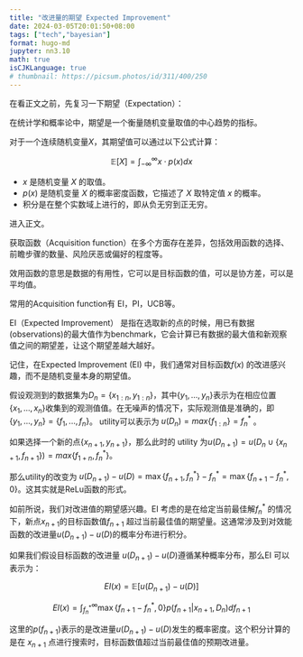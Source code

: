 ```yaml
---
title: "改进量的期望 Expected Improvement"
date: 2024-03-05T20:01:50+08:00  
tags: ["tech","bayesian"]
format: hugo-md
jupyter: nn3.10
math: true
isCJKLanguage: true
# thumbnail: https://picsum.photos/id/311/400/250
---
```

在看正文之前，先复习一下期望（Expectation）：

在统计学和概率论中，期望是一个衡量随机变量取值的中心趋势的指标。

对于一个连续随机变量*X*，其期望值可以通过以下公式计算：

$$
\mathbb{E}[X] = \int_{-\infty}^{\infty} x \cdot p(x)dx
$$

- *x* 是随机变量 *X* 的取值。
- *p*(*x*) 是随机变量 *X* 的概率密度函数，它描述了 *X* 取特定值 *x* 的概率。
- 积分是在整个实数域上进行的，即从负无穷到正无穷。

进入正文。

获取函数（Acquisition function）在多个方面存在差异，包括效用函数的选择、前瞻步骤的数量、风险厌恶或偏好的程度等。

效用函数的意思是数据的有用性，它可以是目标函数的值，可以是协方差，可以是平均值。


常用的Acquisition function有 EI，PI，UCB等。

EI（Expected Improvement） 是指在选取新的点的时候，用已有数据(observations)的最大值作为benchmark，它会计算已有数据的最大值和新观察值之间的期望差，让这个期望差越大越好。

记住，在Expected Improvement (EI) 中，我们通常对目标函数$f(x)$  的改进感兴趣，而不是随机变量本身的期望值。

假设观测到的数据集为$D_n = \{x_{1:n}, y_{1:n}\}$，其中$\{y_1, ..., y_n\}$表示为在相应位置$\{x_1, ..., x_n\}$收集到的观测值值。在无噪声的情况下，实际观测值是准确的，即$\{y_1, ..., y_n\} = \{f_1, ..., f_n\}$。 utility可以表示为 $u(D_n) = max\{f_{1:n}\} = f_n^*$ 。

如果选择一个新的点$\{x_{n+1},y_{n+1}\}$，那么此时的 utility 为$u(D_{n+1}) = u(D_n \cup \{x_{n+1}, f_{n+1}\} )=max\{f_{1+n}, f_n^*\}$。

那么utility的改变为 $u(D_{n+1})-u(D) = \max \{f_{n+1}, f_n^*\} - f_n^* = \max \{f_{n+1}-f_n^*,0\}$。这其实就是ReLu函数的形式。

如前所说，我们对改进值的期望感兴趣。EI 考虑的是在给定当前最佳解$f_n^*$ 的情况下，新点$x_{n+1}$的目标函数值$f_{n+1}$ 超过当前最佳值的期望量。这通常涉及到对效能函数的改进量$u(D_{n+1})-u(D)$的概率分布进行积分。

如果我们假设目标函数的改进量 $u(D_{n+1})-u(D)$遵循某种概率分布，那么EI 可以表示为：

$$
EI(x) = \mathbb{E}[u(D_{n+1})-u(D)]
$$


$$
EI(x) = \int_{f_n^*}^{\infty} \max \{f_{n+1}-f_n^*,0\} p(f_{n+1} | x_{n+1},D_n) df_{n+1}
$$

这里的$p(f_{n+1}$)表示的是改进量$u(D_{n+1})-u(D)$发生的概率密度。这个积分计算的是在 $x_{n+1}$ 点进行搜索时，目标函数值超过当前最佳值的预期改进量。